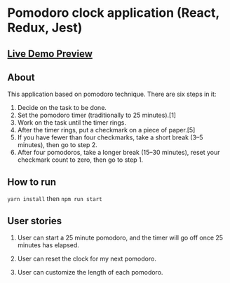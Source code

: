 # Pomodoro clock application (React, Redux, Jest)

## <a href="https://vladimirtyalo.github.io/Pomodoro-Clock/" target="_blank">Live Demo Preview</a>

## About 
 This application based on pomodoro technique.
 There are six steps in it:

1. Decide on the task to be done.
2. Set the pomodoro timer (traditionally to 25 minutes).[1]
3. Work on the task until the timer rings.
4. After the timer rings, put a checkmark on a piece of paper.[5]
5. If you have fewer than four checkmarks, take a short break (3–5 minutes), then go to step 2.
6. After four pomodoros, take a longer break (15–30 minutes), reset your checkmark count to zero, then go to step 1.

## How to run
  `yarn install`
  then
  `npm run start`

## User stories
1. User can start a 25 minute pomodoro, and the timer will go off once 25 minutes has elapsed.

2. User can reset the clock for my next pomodoro.

3. User  can customize the length of each pomodoro.
